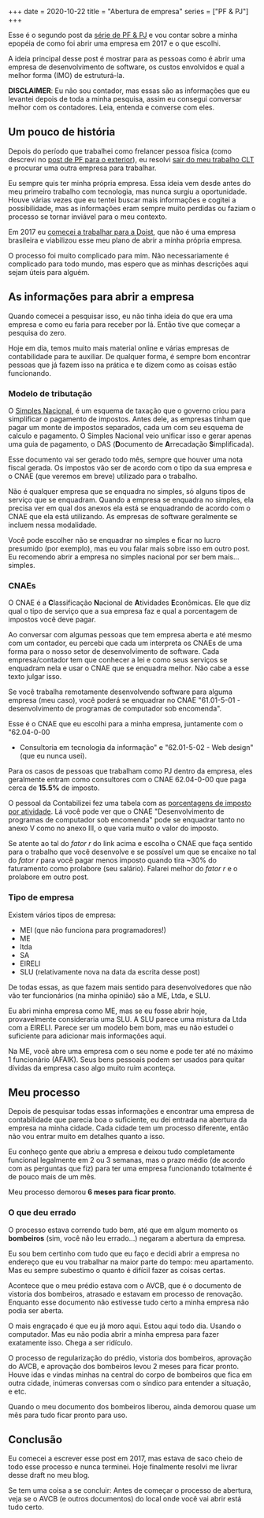 +++
date = 2020-10-22
title = "Abertura de empresa"
series = ["PF & PJ"]
+++

Esse é o segundo post da [série de PF & PJ](/series/pf-pj) e vou contar sobre a
minha epopéia de como foi abrir uma empresa em 2017 e o que escolhi.

A ideia principal desse post é mostrar para as pessoas como é abrir uma empresa
de desenvolvimento de software, os custos envolvidos e qual a melhor forma
(IMO) de estruturá-la.

**DISCLAIMER**: Eu não sou contador, mas essas são as informações que
eu levantei depois de toda a minha pesquisa, assim eu consegui
conversar melhor com os contadores. Leia, entenda e converse com eles.

## Um pouco de história

Depois do período que trabalhei como frelancer pessoa física (como
descrevi no [post de PF para o exterior](/pf)), eu resolvi [sair do meu
trabalho CLT](/locaweb) e procurar uma outra empresa para trabalhar.

Eu sempre quis ter minha própria empresa. Essa ideia vem desde antes do
meu primeiro trabalho com tecnologia, mas nunca surgiu a oportunidade.
Houve várias vezes que eu tentei buscar mais informações e cogitei a
possibilidade, mas as informações eram sempre muito perdidas ou faziam o
processo se tornar inviável para o meu contexto.

Em 2017 eu [comecei a trabalhar para a Doist](/doist), que não é uma
empresa brasileira e viabilizou esse meu plano de abrir a minha própria
empresa.

O processo foi muito complicado para mim. Não necessariamente é
complicado para todo mundo, mas espero que as minhas descrições aqui
sejam úteis para alguém.

## As informações para abrir a empresa

Quando comecei a pesquisar isso, eu não tinha ideia do que era uma
empresa e como eu faria para receber por lá. Então tive que começar a
pesquisa do zero.

Hoje em dia, temos muito mais material online e várias empresas de
contabilidade para te auxiliar. De qualquer forma, é sempre bom encontrar
pessoas que já fazem isso na prática e te dizem como as coisas estão
funcionando.

### Modelo de tributação

O [Simples Nacional](http://www8.receita.fazenda.gov.br/SimplesNacional/), é um
esquema de taxação que o governo criou para simplificar o pagamento de
impostos. Antes dele, as empresas tinham que pagar um monte de impostos
separados, cada um com seu esquema de calculo e pagamento. O Simples Nacional
veio unificar isso e gerar apenas uma guia de pagamento, o DAS (**D**ocumento
de **A**rrecadação **S**implificada).

Esse documento vai ser gerado todo mês, sempre que houver uma nota fiscal
gerada. Os impostos vão ser de acordo com o tipo da sua empresa e o CNAE (que
veremos em breve) utilizado para o trabalho.

Não é qualquer empresa que se enquadra no simples, só alguns tipos de serviço
que se enquadram. Quando a empresa se enquadra no simples, ela precisa ver em
qual dos anexos ela está se enquadrando de acordo com o CNAE que ela está
utilizando. As empresas de software geralmente se incluem nessa modalidade.

Você pode escolher não se enquadrar no simples e ficar no lucro presumido (por
exemplo), mas eu vou falar mais sobre isso em outro post. Eu recomendo abrir a
empresa no simples nacional por ser bem mais... simples.

### CNAEs

O CNAE é a **C**lassificação **N**acional de **A**tividades **E**conômicas. Ele
que diz qual o tipo de serviço que a sua empresa faz e qual a porcentagem de
impostos você deve pagar.

Ao conversar com algumas pessoas que tem empresa aberta e até mesmo com um
contador, eu percebi que cada um interpreta os CNAEs de uma forma para o nosso
setor de desenvolvimento de software. Cada empresa/contador tem que conhecer a
lei e como seus serviços se enquadram nela e usar o CNAE que se enquadra
melhor. Não cabe a esse texto julgar isso.

Se você trabalha remotamente desenvolvendo software para alguma empresa (meu
caso), você poderá se enquadrar no CNAE "61.01-5-01 - desenvolvimento de
programas de computador sob encomenda".

Esse é o CNAE que eu escolhi para a minha empresa, juntamente com o "62.04-0-00
- Consultoria em tecnologia da informação" e "62.01-5-02 - Web design" (que eu
nunca usei).

Para os casos de pessoas que trabalham como PJ dentro da empresa, eles
geralmente entram como consultores com o CNAE 62.04-0-00 que paga cerca de
**15.5%** de imposto.

O pessoal da Contabilizei fez uma tabela com as [porcentagens de imposto por
atividade](https://www.contabilizei.com.br/contabilidade-online/tabela-simples-nacional-completa/).
Lá você pode ver que o CNAE "Desenvolvimento de programas de computador sob
encomenda" pode se enquadrar tanto no anexo V como no anexo III, o que varia
muito o valor do imposto.

Se atente ao tal do _fator r_ do link acima e escolha o CNAE que faça sentido
para o trabalho que você desenvolve e se possível um que se encaixe no tal do
_fator r_ para você pagar menos imposto quando tira ~30% do faturamento como
prolabore (seu salário). Falarei melhor do _fator r_ e o prolabore em outro
post.

### Tipo de empresa

Existem vários tipos de empresa:

* MEI (que não funciona para programadores!)
* ME
* ltda
* SA
* EIRELI
* SLU (relativamente nova na data da escrita desse post)

De todas essas, as que fazem mais sentido para desenvolvedores que não vão ter
funcionários (na minha opinião) são a ME, Ltda, e SLU.

Eu abri minha empresa como ME, mas se eu fosse abrir hoje, provavelmente
consideraria uma SLU. A SLU parece uma mistura da Ltda com a EIRELI. Parece ser
um modelo bem bom, mas eu não estudei o suficiente para adicionar mais
informações aqui.

Na ME, você abre uma empresa com o seu nome e pode ter até no máximo 1
funcionário (AFAIK). Seus bens pessoais podem ser usados para quitar dívidas da
empresa caso algo muito ruim aconteça.

## Meu processo

Depois de pesquisar todas essas informações e encontrar uma empresa de
contabilidade que parecia boa o suficiente, eu dei entrada na abertura da
empresa na minha cidade. Cada cidade tem um processo diferente, então não vou
entrar muito em detalhes quanto a isso.

Eu conheço gente que abriu a empresa e deixou tudo completamente funcional
legalmente em 2 ou 3 semanas, mas o prazo médio (de acordo com as perguntas que
fiz) para ter uma empresa funcionando totalmente é de pouco mais de um mês.

Meu processo demorou **6 meses para ficar pronto**.

### O que deu errado

O processo estava correndo tudo bem, até que em algum momento os **bombeiros**
(sim, você não leu errado...) negaram a abertura da empresa.

Eu sou bem certinho com tudo que eu faço e decidi abrir a empresa no endereço
que eu vou trabalhar na maior parte do tempo: meu apartamento. Mas eu sempre
subestimo o quanto é difícil fazer as coisas certas.

Acontece que o meu prédio estava com o AVCB, que é o documento de vistoria dos
bombeiros, atrasado e estavam em processo de renovação. Enquanto esse documento
não estivesse tudo certo a minha empresa não podia ser aberta.

O mais engraçado é que eu já moro aqui. Estou aqui todo dia. Usando o
computador. Mas eu não podia abrir a minha empresa para fazer exatamente isso.
Chega a ser ridículo.

O processo de regularização do prédio, vistoria dos bombeiros, aprovação do
AVCB, e aprovação dos bombeiros levou 2 meses para ficar pronto. Houve idas e
vindas minhas na central do corpo de bombeiros que fica em outra cidade,
inúmeras conversas com o síndico para entender a situação, e etc.

Quando o meu documento dos bombeiros liberou, ainda demorou quase um mês para
tudo ficar pronto para uso.

## Conclusão

Eu comecei a escrever esse post em 2017, mas estava de saco cheio de todo esse
processo e nunca terminei. Hoje finalmente resolvi me livrar desse draft no meu
blog.

Se tem uma coisa a se concluir: Antes de começar o processo de abertura, veja
se o AVCB (e outros documentos) do local onde você vai abrir está tudo certo.
